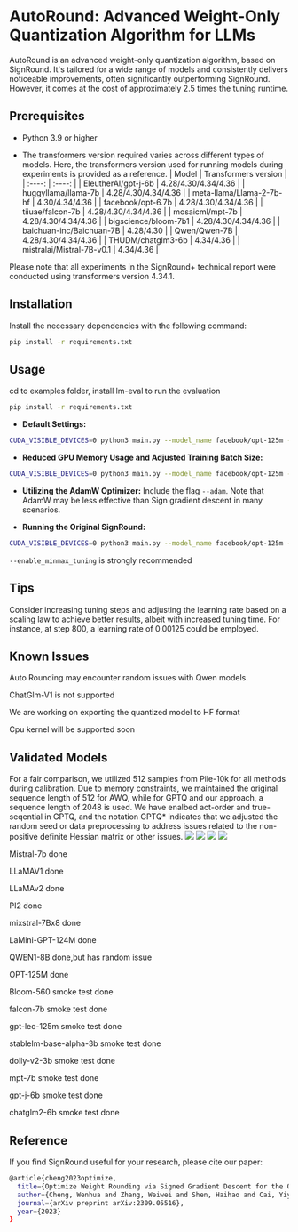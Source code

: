 
# AutoRound: Advanced Weight-Only Quantization Algorithm for LLMs

AutoRound is an advanced weight-only quantization algorithm, based on SignRound. It's tailored for a wide range of models and consistently delivers noticeable improvements, often significantly outperforming SignRound. However, it comes at the cost of approximately 2.5 times the tuning runtime.

## Prerequisites
- Python 3.9 or higher


- The transformers version required varies across different types of models. Here, the transformers version used for running models during experiments is provided as a reference.
    | Model | Transformers version |
    |  :----: | :----: |
    | EleutherAI/gpt-j-6b | 4.28/4.30/4.34/4.36 |
    | huggyllama/llama-7b | 4.28/4.30/4.34/4.36 |
    | meta-llama/Llama-2-7b-hf | 4.30/4.34/4.36 |
    | facebook/opt-6.7b | 4.28/4.30/4.34/4.36 |
    | tiiuae/falcon-7b | 4.28/4.30/4.34/4.36 |
    | mosaicml/mpt-7b | 4.28/4.30/4.34/4.36 |
    | bigscience/bloom-7b1 | 4.28/4.30/4.34/4.36 |
    | baichuan-inc/Baichuan-7B | 4.28/4.30 |
    | Qwen/Qwen-7B | 4.28/4.30/4.34/4.36 |
    | THUDM/chatglm3-6b | 4.34/4.36 |
    | mistralai/Mistral-7B-v0.1 | 4.34/4.36 |
    
Please note that all experiments in the SignRound+ technical report were conducted using transformers version 4.34.1.



## Installation
Install the necessary dependencies with the following command:
```bash
pip install -r requirements.txt
```

## Usage
cd to examples folder, install lm-eval to run the evaluation
```bash
pip install -r requirements.txt
```

- **Default Settings:**
```bash
CUDA_VISIBLE_DEVICES=0 python3 main.py --model_name facebook/opt-125m --amp --num_bits 4 --group_size -1 --enable_minmax_tuning --use_quant_input
```
- **Reduced GPU Memory Usage and Adjusted Training Batch Size:**
```bash
CUDA_VISIBLE_DEVICES=0 python3 main.py --model_name facebook/opt-125m --amp --num_bits 4 --group_size -1 --low_gpu_mem_usage --train_bs 1 --gradient_accumulate_steps 8
```
- **Utilizing the AdamW Optimizer:**
Include the flag `--adam`. Note that AdamW may be  less effective than Sign gradient descent in many scenarios.

- **Running the Original SignRound:**
```bash
CUDA_VISIBLE_DEVICES=0 python3 main.py --model_name facebook/opt-125m --amp --num_bits 4 --group_size -1 --iters 400 --lr 0.0025 --minmax_lr 0.0025
```
 `--enable_minmax_tuning` is strongly recommended 



## Tips
Consider increasing tuning steps and adjusting the learning rate based on a scaling law to achieve better results, albeit with increased tuning time. For instance, at step 800, a learning rate of 0.00125 could be employed.


## Known Issues
Auto Rounding may encounter random issues with Qwen models.

ChatGlm-V1 is not supported

We are working on exporting the quantized model to HF format

Cpu kernel will be supported soon

## Validated Models
For a fair comparison, we utilized 512 samples from Pile-10k for all methods during calibration. Due to memory constraints, we maintained the original sequence length of 512 for AWQ, while for GPTQ and our approach,  a sequence length of 2048 is used. We have enalbed act-order and true-seqential in GPTQ, and the notation GPTQ* indicates that we adjusted the random seed or data preprocessing to address issues related to the non-positive definite Hessian matrix or other issues.
![](./figs/W4G-1.png)
![](./figs/W4G128.png)
![](./figs/W3G128.png)
![](./figs/W2G128.png)

Mistral-7b  done

LLaMAV1 done

LLaMAv2 done

PI2   done

mixstral-7Bx8 done

LaMini-GPT-124M done

QWEN1-8B done,but has random issue

OPT-125M done

Bloom-560 smoke test done

falcon-7b smoke test done

gpt-leo-125m smoke test done

stablelm-base-alpha-3b smoke test done

dolly-v2-3b smoke test done

mpt-7b smoke test done

gpt-j-6b smoke test done

chatglm2-6b smoke test done



## Reference
If you find SignRound useful for your research, please cite our paper:
```bash
@article{cheng2023optimize,
  title={Optimize Weight Rounding via Signed Gradient Descent for the Quantization of LLMs},
  author={Cheng, Wenhua and Zhang, Weiwei and Shen, Haihao and Cai, Yiyang and He, Xin and Lv, Kaokao},
  journal={arXiv preprint arXiv:2309.05516},
  year={2023}
}
```


